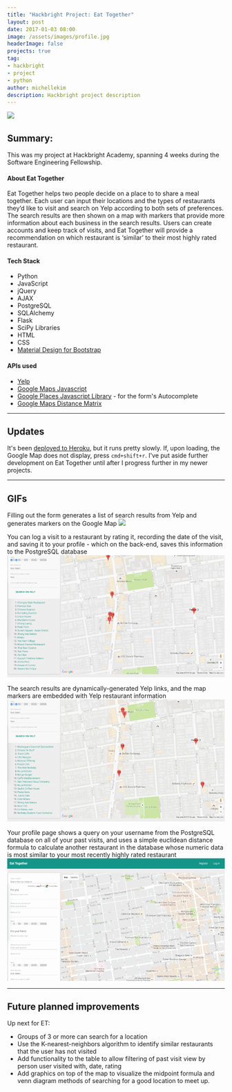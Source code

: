 ```yaml
---
title: "Hackbright Project: Eat Together"
layout: post
date: 2017-01-03 08:00
image: /assets/images/profile.jpg
headerImage: false
projects: true
tag:
- hackbright
- project
- python
author: michellekim
description: Hackbright project description
---
```


![](../assets/images/proj-et/et1.gif)

## Summary:

This was my project at Hackbright Academy, spanning 4 weeks during the Software Engineering Fellowship.

#### About Eat Together

Eat Together helps two people decide on a place to to share a meal together. Each user can input their locations and the types of restaurants they’d like to visit and search on Yelp according to both sets of preferences. The search results are then shown on a map with markers that provide more information about each business in the search results. Users can create accounts and keep track of visits, and Eat Together will provide a recommendation on which restaurant is ‘similar’ to their most highly rated restaurant.

#### Tech Stack
- Python
- JavaScript
- jQuery
- AJAX
- PostgreSQL
- SQLAlchemy
- Flask
- SciPy Libraries
- HTML
- CSS
- [Material Design for Bootstrap](http://fezvrasta.github.io/bootstrap-material-design/)

#### APIs used
- [Yelp](#https://www.yelp.com/developers/documentation/v3)
- [Google Maps Javascript](https://developers.google.com/maps/documentation/javascript/)
- [Google Places Javascript Library](https://developers.google.com/places/javascript/) - for the form's Autocomplete
- [Google Maps Distance Matrix](https://developers.google.com/maps/documentation/distance-matrix/intro)

---

## Updates
It's been [deployed to Heroku](https://eatog.herokuapp.com/), but it runs pretty slowly.  If, upon loading, the Google Map does not display, press `cmd+shift+r`.  I've put aside further development on Eat Together until after I progress further in my newer projects.

___

## GIFs
Filling out the form generates a list of search results from Yelp and generates markers on the Google Map
![](../assets/images/proj-et/et1.gif)

You can log a visit to a restaurant by rating it, recording the date of the visit, and saving it to your profile - which on the back-end, saves this information to the PostgreSQL database
![](../assets/images/proj-et/et2.gif)

The search results are dynamically-generated Yelp links, and the map markers are embedded with Yelp restaurant information
![](../assets/images/proj-et/et3.gif)

Your profile page shows a query on your username from the PostgreSQL database on all of your past visits, and uses a simple euclidean distance formula to calculate another restaurant in the database whose numeric data is most similar to your most recently highly rated restaurant
![](../assets/images/proj-et/et4.gif)

___

## Future planned improvements
Up next for ET:
- Groups of 3 or more can search for a location
- Use the K-nearest-neighbors algorithm to identify similar restaurants that the user has not visited
- Add functionality to the table to allow filtering of past visit view by person user visited with, date, rating
- Add graphics on top of the map to visualize the midpoint formula and venn diagram methods of searching for a good location to meet up.

